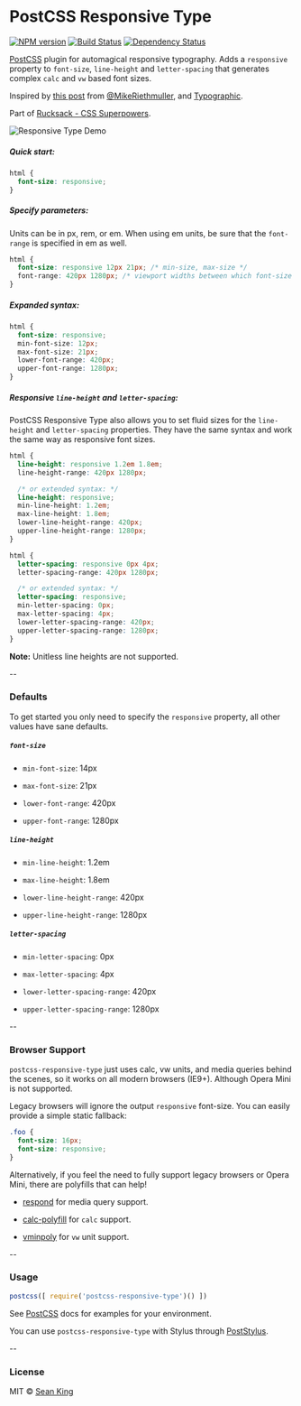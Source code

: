 # PostCSS Responsive Type
[![NPM version][npm-image]][npm-url] [![Build Status][travis-image]][travis-url] [![Dependency Status][daviddm-image]][daviddm-url]

[PostCSS][PostCSS] plugin for automagical responsive typography. Adds a `responsive` property to `font-size`, `line-height` and `letter-spacing` that generates complex `calc` and `vw` based font sizes.

Inspired by [this post][post] from [@MikeRiethmuller][mike], and [Typographic][typographic].

Part of [Rucksack - CSS Superpowers](http://simplaio.github.io/rucksack).

![Responsive Type Demo][demo]

##### Quick start:

```css
html {
  font-size: responsive;
}
```

##### Specify parameters:

Units can be in px, rem, or em. When using em units, be sure that the `font-range` is specified in em as well.

```css
html {
  font-size: responsive 12px 21px; /* min-size, max-size */
  font-range: 420px 1280px; /* viewport widths between which font-size is fluid */
}
```

##### Expanded syntax:

```css
html {
  font-size: responsive;
  min-font-size: 12px;
  max-font-size: 21px;
  lower-font-range: 420px;
  upper-font-range: 1280px;
}
```

##### Responsive `line-height` and `letter-spacing`:

PostCSS Responsive Type also allows you to set fluid sizes for the `line-height` and `letter-spacing` properties. They have the same syntax and work the same way as responsive font sizes.

```css
html {
  line-height: responsive 1.2em 1.8em;
  line-height-range: 420px 1280px;

  /* or extended syntax: */
  line-height: responsive;
  min-line-height: 1.2em;
  max-line-height: 1.8em;
  lower-line-height-range: 420px;
  upper-line-height-range: 1280px;
}
```

```css
html {
  letter-spacing: responsive 0px 4px;
  letter-spacing-range: 420px 1280px;

  /* or extended syntax: */
  letter-spacing: responsive;
  min-letter-spacing: 0px;
  max-letter-spacing: 4px;
  lower-letter-spacing-range: 420px;
  upper-letter-spacing-range: 1280px;
}
```

**Note:** Unitless line heights are not supported.

--

### Defaults
To get started you only need to specify the `responsive` property, all other values have sane defaults.

##### `font-size`

- `min-font-size`: 14px

- `max-font-size`: 21px

- `lower-font-range`: 420px

- `upper-font-range`: 1280px


##### `line-height`

- `min-line-height`: 1.2em

- `max-line-height`: 1.8em

- `lower-line-height-range`: 420px

- `upper-line-height-range`: 1280px


##### `letter-spacing`

- `min-letter-spacing`: 0px

- `max-letter-spacing`: 4px

- `lower-letter-spacing-range`: 420px

- `upper-letter-spacing-range`: 1280px

--

### Browser Support

`postcss-responsive-type` just uses calc, vw units, and media queries behind the scenes, so it works on all modern browsers (IE9+). Although Opera Mini is not supported.

Legacy browsers will ignore the output `responsive` font-size. You can easily provide a simple static fallback:

```css
.foo {
  font-size: 16px;
  font-size: responsive;
}
```

Alternatively, if you feel the need to fully support legacy browsers or Opera Mini, there are polyfills that can help!

- [respond][respond] for media query support.

- [calc-polyfill][calc-polyfill] for `calc` support.

- [vminpoly][vminpoly] for `vw` unit support.

--

### Usage

```js
postcss([ require('postcss-responsive-type')() ])
```

See [PostCSS][PostCSS] docs for examples for your environment.

You can use `postcss-responsive-type` with Stylus through [PostStylus][poststylus].

--

### License

MIT © [Sean King](https://twitter.com/seaneking)

[npm-image]: https://badge.fury.io/js/postcss-responsive-type.svg
[npm-url]: https://npmjs.org/package/postcss-responsive-type
[travis-image]: https://travis-ci.org/seaneking/postcss-responsive-type.svg?branch=master
[travis-url]: https://travis-ci.org/seaneking/postcss-responsive-type
[daviddm-image]: https://david-dm.org/seaneking/postcss-responsive-type.svg?theme=shields.io
[daviddm-url]: https://david-dm.org/seaneking/postcss-responsive-type
[PostCSS]: https://github.com/postcss/postcss
[demo]: /demo.gif?raw=true
[typographic]: https://github.com/corysimmons/typographic
[post]: http://madebymike.com.au/writing/precise-control-responsive-typography/
[mike]: https://twitter.com/MikeRiethmuller
[calc-polyfill]: https://github.com/closingtag/calc-polyfill
[respond]: https://github.com/scottjehl/Respond
[vminpoly]: https://github.com/saabi/vminpoly
[poststylus]: https://github.com/seaneking/poststylus
